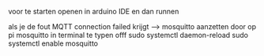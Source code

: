 voor te starten
openen in arduino IDE en dan runnen

als je de fout MQTT connection failed krijgt --> mosquitto aanzetten door op pi mosquitto in terminal te typen 
offf
sudo systemctl daemon-reload
sudo systemctl enable mosquitto

